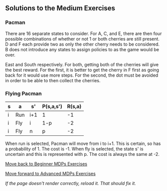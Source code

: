 ## Solutions to the Medium Exercises

### Pacman 
There are 16 separate states to consider. For A, C, and E, there are then four possible combinations of whether or not 1 or both cherries are still present. D and F each provide two as only the other cherry needs to be considered. B does not introduce any states to assign policies to as the game would be over.

East and South respectively. For both, getting both of the cherries will give the best reward. For the first, it is better to get the cherry in F first as going back for it would use more steps. For the second, the dot must be avoided in order to be able to then collect the cherries.

### Flying Pacman

| s | a | s' | P(s,a,s')| R(s,a)|
|---|---|----|----------|-------|
| i |Run| i+1|    1     |   -1  | 
| i |Fly|  i |   1-p    |   -2  | 
| i |Fly|  n |    p     |   -2  | 


When run is selected, Pacman will move from i to i+1. This is certain, so has a probability of 1. The cost is -1. When fly is selected, the state s' is uncertain and this is represented with p. The cost is always the same at -2.



[Move back to Beginner MDPs Exercises](https://github.com/UMdecisionsupport/DecisionSupport2023/blob/main/MDPs/Beginner.md)

[Move forward to Advanced MDPs Exercises](https://github.com/UMdecisionsupport/DecisionSupport2023/blob/main/MDPs/Advanced.md)

*If the page doesn't render correctly, reload it. That should fix it.*
